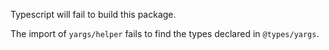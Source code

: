 Typescript will fail to build this package.

The import of `yargs/helper` fails to find the types declared in `@types/yargs`.
